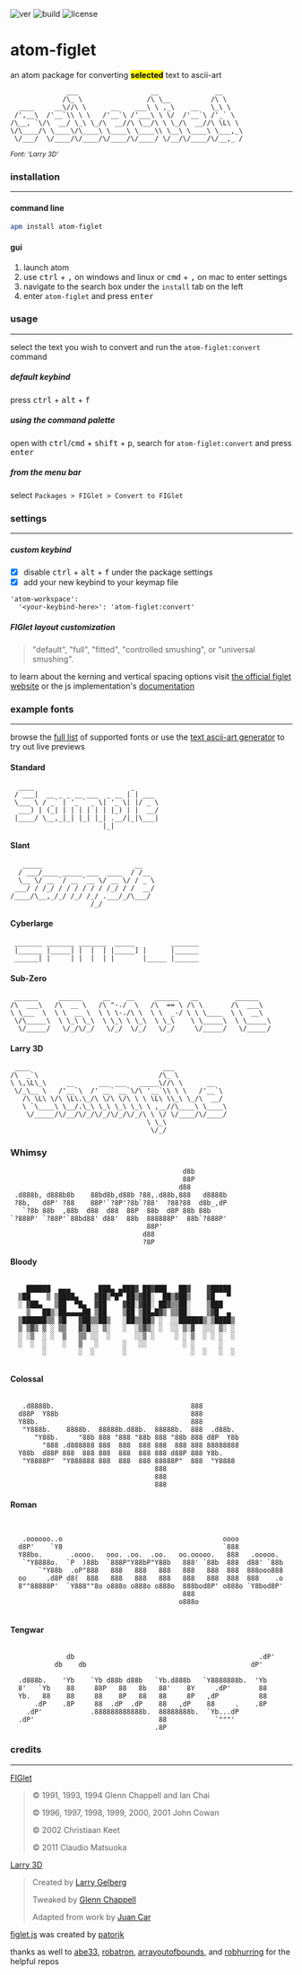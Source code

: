 ![ver](https://img.shields.io/badge/dynamic/json?color=blue&label=version&query=version&url=https%3A%2F%2Fraw.githubusercontent.com%2Felliottomlinson%2Fatom-figlet%2Fmaster%2Fpackage.json) 
![build](https://travis-ci.com/elliottomlinson/atom-figlet.svg?branch=master)
![license](https://img.shields.io/github/license/elliottomlinson/atom-figlet)

# atom-figlet
an atom package for converting **<mark>selected</mark>** text to ascii-art

```
              ___                  __              __     
             /\_ \                /\ \__          /\ \    
  ____     __\//\ \      __    ___\ \ ,_\    __   \_\ \   
 /',__\  /'__`\\ \ \   /'__`\ /'___\ \ \/  /'__`\ /'_` \  
/\__, `\/\  __/ \_\ \_/\  __//\ \__/\ \ \_/\  __//\ \L\ \
\/\____/\ \____\/\____\ \____\ \____\\ \__\ \____\ \___,_\
 \/___/  \/____/\/____/\/____/\/____/ \/__/\/____/\/__,_ /
```
<sub>*Font: 'Larry 3D'*</sub>

### installation

---

#### command line
```sh
apm install atom-figlet
```
#### gui

1. launch atom
2. use <kbd>ctrl</kbd> + <kbd>,</kbd> on windows and linux or <kbd>cmd</kbd> + <kbd>,</kbd> on mac to enter settings
3. navigate to the search box under the `install` tab on the left
4. enter `atom-figlet` and press <kbd>enter</kbd>

### usage

---

select the text you wish to convert and run the `atom-figlet:convert` command


##### default keybind
 press <kbd>ctrl</kbd> + <kbd>alt</kbd> + <kbd>f</kbd>

##### using the command palette
 open with <kbd>ctrl</kbd>/<kbd>cmd</kbd> + <kbd>shift</kbd> + <kbd>p</kbd>, search for `atom-figlet:convert` and press <kbd>enter</kbd>

##### from the menu bar
select `Packages > FIGlet > Convert to FIGlet`

### settings

---

##### custom keybind

- [x] disable <kbd>ctrl</kbd> + <kbd>alt</kbd> + <kbd>f</kbd> under the package settings
- [x] add your new keybind to your keymap file

```
'atom-workspace':
  '<your-keybind-here>': 'atom-figlet:convert'
```
##### FIGlet layout customization
>"default", "full", "fitted", "controlled smushing", or "universal smushing".

to learn about the kerning and vertical spacing options visit [the official figlet website](http://www.figlet.org/figlet-man.html) or the js implementation's [documentation](https://github.com/patorjk/figlet.js)



### example fonts

---

browse the [full list](https://git.io/JmqQv) of supported fonts or use the [text ascii-art generator](http://patorjk.com/software/taag/#p=display&f=Graffiti&t=Type%20Something) to try out live previews

#### Standard
```
  ____                        _      
 / ___|  __ _ _ __ ___  _ __ | | ___
 \___ \ / _` | '_ ` _ \| '_ \| |/ _ \
  ___) | (_| | | | | | | |_) | |  __/
 |____/ \__,_|_| |_| |_| .__/|_|\___|
                       |_|                              
```
#### Slant
```
   _____                       __    
  / ___/____ _____ ___  ____  / /__  
  \__ \/ __ `/ __ `__ \/ __ \/ / _ \
 ___/ / /_/ / / / / / / /_/ / /  __/
/____/\__,_/_/ /_/ /_/ .___/_/\___/
                    /_/            
```
#### Cyberlarge
```
 _______ _______ _______  _____         _______
 |______ |_____| |  |  | |_____] |      |______
 ______| |     | |  |  | |       |_____ |______

```
#### Sub-Zero
```
 ______     ______     __    __     ______   __         ______
/\  ___\   /\  __ \   /\ "-./  \   /\  == \ /\ \       /\  ___\    
\ \___  \  \ \  __ \  \ \ \-./\ \  \ \  _-/ \ \ \____  \ \  __\  
 \/\_____\  \ \_\ \_\  \ \_\ \ \_\  \ \_\    \ \_____\  \ \_____\
  \/_____/   \/_/\/_/   \/_/  \/_/   \/_/     \/_____/   \/_____/

```
#### Larry 3D
```
 ____                                 ___           
/\  _`\                              /\_ \          
\ \,\L\_\     __      ___ ___   _____\//\ \      __  
 \/_\__ \   /'__`\  /' __` __`\/\ '__`\\ \ \   /'__`\
   /\ \L\ \/\ \L\.\_/\ \/\ \/\ \ \ \L\ \\_\ \_/\  __/
   \ `\____\ \__/.\_\ \_\ \_\ \_\ \ ,__//\____\ \____\  
    \/_____/\/__/\/_/\/_/\/_/\/_/\ \ \/ \/____/\/____/  
                                  \ \_\               
                                   \/_/                 

```
### Whimsy
```
                                           d8b                                            
                                           88P         
                                          d88           
 .d888b, d888b8b    88bd8b,d88b ?88,.d88b,888   d8888b  
 ?8b,   d8P' ?88    88P'`?8P'?8b`?88'  ?88?88  d8b_,dP  
   `?8b 88b  ,88b  d88  d88  88P  88b  d8P 88b 88b     
`?888P' `?88P'`88bd88' d88'  88b  888888P'  88b`?888P'   
                                  88P'                 
                                 d88                                                      
                                 ?8P                                                      
```

#### Bloody
```

    ██████  ▄▄▄       ███▄ ▄███▓ ██▓███   ██▓    ▓█████   
  ▒██    ▒ ▒████▄    ▓██▒▀█▀ ██▒▓██░  ██▒▓██▒    ▓█   ▀   
  ░ ▓██▄   ▒██  ▀█▄  ▓██    ▓██░▓██░ ██▓▒▒██░    ▒███     
    ▒   ██▒░██▄▄▄▄██ ▒██    ▒██ ▒██▄█▓▒ ▒▒██░    ▒▓█  ▄  
  ▒██████▒▒ ▓█   ▓██▒▒██▒   ░██▒▒██▒ ░  ░░██████▒░▒████▒
  ▒ ▒▓▒ ▒ ░ ▒▒   ▓▒█░░ ▒░   ░  ░▒▓▒░ ░  ░░ ▒░▓  ░░░ ▒░ ░  
  ░ ░▒  ░ ░  ▒   ▒▒ ░░  ░      ░░▒ ░     ░ ░ ▒  ░ ░ ░  ░    
  ░  ░  ░    ░   ▒   ░      ░   ░░         ░ ░      ░         
        ░        ░  ░       ░                ░  ░   ░  ░          


```

#### Colossal
```

   .d8888b.                                  888          
  d88P  Y88b                                 888          
  Y88b.                                      888          
   "Y888b.    8888b.  88888b.d88b.  88888b.  888  .d88b.  
      "Y88b.     "88b 888 "888 "88b 888 "88b 888 d8P  Y8b
        "888 .d888888 888  888  888 888  888 888 88888888  
  Y88b  d88P 888  888 888  888  888 888 d88P 888 Y8b.      
   "Y8888P"  "Y888888 888  888  888 88888P"  888  "Y8888   
                                    888
                                    888
                                    888

```
#### Roman
```


   .oooooo..o                                        oooo            
  d8P'    `Y8                                        `888            
  Y88bo.       .oooo.   ooo. .oo.  .oo.   oo.ooooo.   888   .ooooo.   
   `"Y8888o.  `P  )88b  `888P"Y88bP"Y88b   888' `88b  888  d88' `88b
       `"Y88b  .oP"888   888   888   888   888   888  888  888ooo888
  oo     .d8P d8(  888   888   888   888   888   888  888  888    .o
  8""88888P'  `Y888""8o o888o o888o o888o  888bod8P' o888o `Y8bod8P'  
                                           888                          
                                          o888o                       


```
#### Tengwar
```

              db                                              .dP'  
           db    db                                         dP'     

  .d888b.    'Yb    `Yb d88b d88b   `Yb.d888b   `Y8888888b.  'Yb    
  8'   `Yb    88     88P   88   8b   88'    8Y     .dP'       88    
  Yb.   88    88     88    8P   88   88     8P   ,dP          88    
      .dP    .8P     88  .dP  .dP    88   ,dP    88     .    .8P     
    .dP'            .888888888888b.  88888888b.  `Yb...dP            
  .dP'                               88            `"""'            
                                    .8P

```

### credits

---

[FIGlet](http://www.figlet.org/)


>© 1991, 1993, 1994 Glenn Chappell and Ian Chai
>
>© 1996, 1997, 1998, 1999, 2000, 2001 John Cowan
>
>© 2002 Christiaan Keet
>
>© 2011 Claudio Matsuoka

[Larry 3D](http://www.figlet.org/fontdb_example.cgi?font=larry3d.flf)

> Created by [Larry Gelberg](larryg@avs.com)
>
> Tweaked by [Glenn Chappell](ggc@uiuc.edu)
>
> Adapted from work by [Juan Car](jc@juguete.quim.ucm.es)



[figlet.js](https://www.npmjs.com/package/figlet) was created by [patorjk](https://github.com/patorjk/)

thanks as well to [abe33](https://github.com/abe33/), [robatron](https://github.com/robatron/), [arrayoutofbounds](https://github.com/arrayoutofbounds/), and [robhurring](https://github.com/robhurring) for the helpful repos
